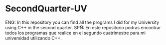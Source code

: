# SecondQuarter-UV
ENG: In this repository you can find all the programs I did for my University using C++ in the second quarter.
SPÑ: En este repositorio podras encontrar todos los programas que realice en el segundo cuatrimestre para mi universidad utilizando C++.
